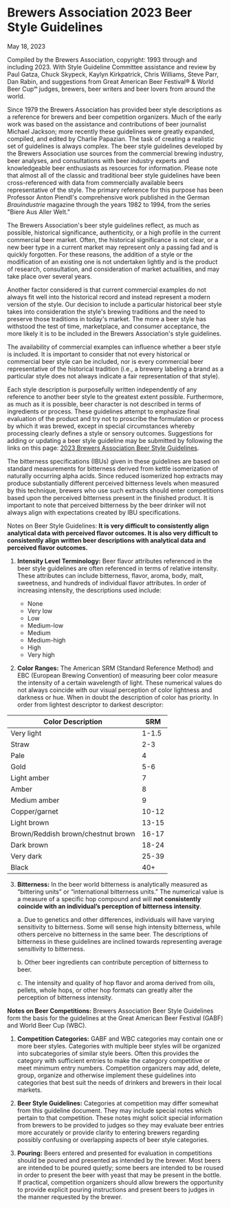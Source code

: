 # Brewers Association 2023 Beer Style Guidelines

May 18, 2023

Compiled by the Brewers Association, copyright: 1993 through and including 2023. With Style Guideline Committee assistance and review by Paul Gatza, Chuck Skypeck, Kaylyn Kirkpatrick, Chris Williams, Steve Parr, Dan Rabin, and suggestions from Great American Beer Festival® & World Beer Cup℠ judges, brewers, beer writers and beer lovers from around the world.

Since 1979 the Brewers Association has provided beer style descriptions as a reference for brewers and beer competition organizers. Much of the early work was based on the assistance and contributions of beer journalist Michael Jackson; more recently these guidelines were greatly expanded, compiled, and edited by Charlie Papazian. The task of creating a realistic set of guidelines is always complex. The beer style guidelines developed by the Brewers Association use sources from the commercial brewing industry, beer analyses, and consultations with beer industry experts and knowledgeable beer enthusiasts as resources for information. Please note that almost all of the classic and traditional beer style guidelines have been cross-referenced with data from commercially available beers representative of the style. The primary reference for this purpose has been Professor Anton Piendl's comprehensive work published in the German _Brauindustrie_ magazine through the years 1982 to 1994, from the series "Biere Aus Aller Welt."

The Brewers Association's beer style guidelines reflect, as much as possible, historical significance, authenticity, or a high profile in the current commercial beer market. Often, the historical significance is not clear, or a new beer type in a current market may represent only a passing fad and is quickly forgotten. For these reasons, the addition of a style or the modification of an existing one is not undertaken lightly and is the product of research, consultation, and consideration of market actualities, and may take place over several years.

Another factor considered is that current commercial examples do not always fit well into the historical record and instead represent a modern version of the style. Our decision to include a particular historical beer style takes into consideration the style's brewing traditions and the need to preserve those traditions in today's market. The more a beer style has withstood the test of time, marketplace, and consumer acceptance, the more likely it is to be included in the Brewers Association's style guidelines.

The availability of commercial examples can influence whether a beer style is included. It is important to consider that not every historical or commercial beer style can be included, nor is every commercial beer representative of the historical tradition (i.e., a brewery labeling a brand as a particular style does not always indicate a fair representation of that style).

Each style description is purposefully written independently of any reference to another beer style to the greatest extent possible. Furthermore, as much as it is possible, beer character is not described in terms of ingredients or process. These guidelines attempt to emphasize final evaluation of the product and try not to proscribe the formulation or process by which it was brewed, except in special circumstances whereby processing clearly defines a style or sensory outcomes. Suggestions for adding or updating a beer style guideline may be submitted by following the links on this page: [2023 Brewers Association Beer Style Guidelines](https://www.brewersassociation.org/edu/brewers-association-beer-style-guidelines/#tab-submitsuggestions).

The bitterness specifications (IBUs) given in these guidelines are based on standard measurements for bitterness derived from kettle isomerization of naturally occurring alpha acids. Since reduced isomerized hop extracts may produce substantially different perceived bitterness levels when measured by this technique, brewers who use such extracts should enter competitions based upon the perceived bitterness present in the finished product. It is important to note that perceived bitterness by the beer drinker will not always align with expectations created by IBU specifications.

Notes on Beer Style Guidelines: **It is very difficult to consistently align analytical data with perceived flavor outcomes. It is also very difficult to consistently align written beer descriptions with analytical data and perceived flavor outcomes.**

1. **Intensity Level Terminology:** Beer flavor attributes referenced in the beer style guidelines are often referenced in terms of relative intensity. These attributes can include bitterness, flavor, aroma, body, malt, sweetness, and hundreds of individual flavor attributes. In order of increasing intensity, the descriptions used include:
    - None
    - Very low
    - Low
    - Medium-low
    - Medium
    - Medium-high
    - High
    - Very high    
    
2. **Color Ranges:** The American SRM (Standard Reference Method) and EBC (European Brewing Convention) of measuring beer color measure the intensity of a certain wavelength of light. These numerical values do not always coincide with our visual perception of color lightness and darkness or hue. When in doubt the description of color has priority. In order from lightest descriptor to darkest descriptor:

| Color Description | SRM |
| --- | --- |
| Very light | 1-1.5 |
| Straw | 2-3 |
| Pale | 4 |
| Gold | 5-6 |
| Light amber | 7 |
| Amber | 8 |
| Medium amber | 9 |
| Copper/garnet | 10-12 |
| Light brown | 13-15 |
| Brown/Reddish brown/chestnut brown | 16-17 |
| Dark brown | 18-24 |
| Very dark | 25-39 |
| Black | 40+ |

3. **Bitterness:**  In the beer world bitterness is analytically measured as “bittering units” or “international bitterness units.” The numerical value is a measure of a specific hop compound and will **not consistently coincide with an individual’s perception of bitterness intensity**.

    a. Due to genetics and other differences, individuals will have varying sensitivity to bitterness. Some will sense high intensity bitterness, while others perceive no bitterness in the same beer. The descriptions of bitterness in these guidelines are inclined towards representing average sensitivity to bitterness.

    b. Other beer ingredients can contribute perception of bitterness to beer.

    c. The intensity and quality of hop flavor and aroma derived from oils, pellets, whole hops, or other hop formats can greatly alter the perception of bitterness intensity.

**Notes on Beer Competitions:** Brewers Association Beer Style Guidelines form the basis for the guidelines at the Great American Beer Festival (GABF) and World Beer Cup (WBC).

1. **Competition Categories:** GABF and WBC categories may contain one or more beer styles. Categories with multiple beer styles will be organized into subcategories of similar style beers. Often this provides the category with sufficient entries to make the category competitive or meet minimum entry numbers. Competition organizers may add, delete, group, organize and otherwise implement these guidelines into categories that best suit the needs of drinkers and brewers in their local markets.

2. **Beer Style Guidelines:** Categories at competition may differ somewhat from this guideline document. They may include special notes which pertain to that competition. These notes might solicit special information from brewers to be provided to judges so they may evaluate beer entries more accurately or provide clarity to entering brewers regarding possibly confusing or overlapping aspects of beer style categories.

3. **Pouring:** Beers entered and presented for evaluation in competitions should be poured and presented as intended by the brewer. Most beers are intended to be poured quietly; some beers are intended to be roused in order to present the beer with yeast that may be present in the bottle. If practical, competition organizers should allow brewers the opportunity to provide explicit pouring instructions and present beers to judges in the manner requested by the brewer.
